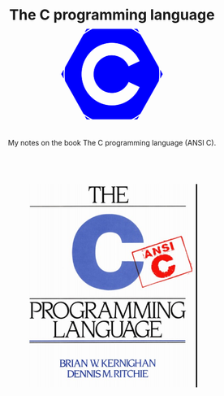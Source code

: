 <h1 align="center">
    The C programming language
    <br>
    <img src="./c_logo.svg" style="width:200;height:200px;">
    </br>
</h1>

<p align="center">
My notes on the book The C programming language (ANSI C).
</p>

<h1 align="center">
    <br>
    <img src="./book.jpg" style="width:400;height:400px;">
    </br>
</h1>